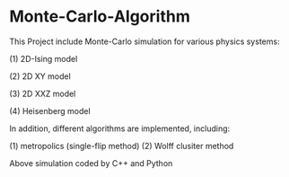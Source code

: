 # Monte-Carlo-Algorithm

This Project include Monte-Carlo simulation for various physics systems:

(1) 2D-Ising model 

(2) 2D XY model 

(3) 2D XXZ model 

(4) Heisenberg model

In addition, different algorithms are implemented, including:

(1) metropolics (single-flip method) (2) Wolff clusiter method 

Above simulation coded by C++ and Python 
